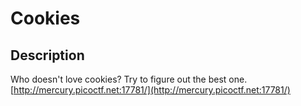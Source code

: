 # Cookies

## Description
Who doesn't love cookies? Try to figure out the best one. [http://mercury.picoctf.net:17781/](http://mercury.picoctf.net:17781/)
